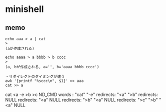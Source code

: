 # minishell


## memo

```
echo aaa > a | cat
>
(aが作成される)

echo aaaa > a bbbb > b cccc
>
(a, bが作成される, a='', b='aaaa bbbb cccc')

・リダイレクトのタイミングが違う
awk '{printf "%sccc\n", $1}' >> aaa
cat >> a

```

cat <a -e >b >c
ND_CMD
    words    : "cat" "-e"
    redirects: "<a" ">b" 
    redirects: NULL
    redirects: "<a" NULL
    redirects: ">b" "<a" NULL
    redirects: ">c" ">b" "<a" NULL